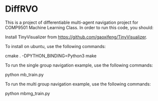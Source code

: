 # DiffRVO
This is a project of differentiable multi-agent navigation project for COMP9501 Machine Learning Class. In order to run this code, you should:

Install TinyVisualizer from https://github.com/gaoxifeng/TinyVisualizer.

To install on ubuntu, use the following commands:

cmake . -DPYTHON_BINDING=Python3
make

To run the single group navigation example, use the following commands:

python mb_train.py

To run the multi group navigation example, use the following commands:

python mbmg_train.py

